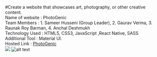 #Create a website that showcases art, photography, or other creative content.
<br/>
Name of website :  PhotoGenic
<br/>
Team Members : 1. Sameer Husseni (Group Leader), 2. Gaurav Verma, 3. Raunak Roy Barman, 4. Anchal Deshmukh
<br/>
Technology Used : HTML5, CSS3, JavaScript ,React Native, SASS
<br/>
Additional Tool : Material UI.
<br/>
Hosted Link : <a href="https://642bcd6dd6ee0b5a07ece11b--timely-pavlova-185378.netlify.app/">PhotoGenic</a>
<br/>
<img src="https://ibb.co/tskGNkV"/>
![alt text](http://url/to/img.png)
<br/>
